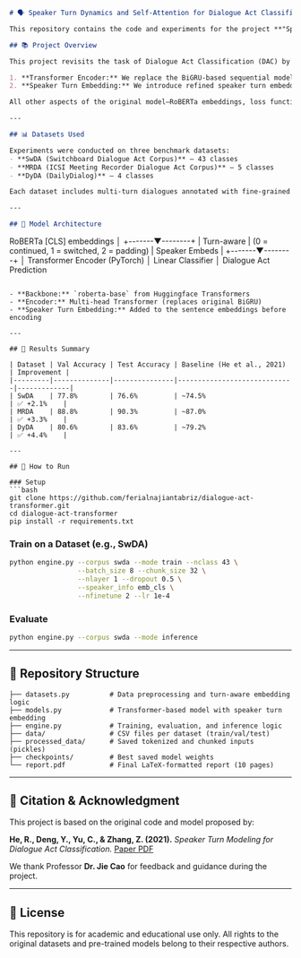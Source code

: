 
```markdown
# 🗣️ Speaker Turn Dynamics and Self-Attention for Dialogue Act Classification

This repository contains the code and experiments for the project **"Speaker Turn Dynamics and Self-Attention for Dialogue Act Classification"**, conducted as part of the **Text Analytics course at the University of Oklahoma**.

## 📚 Project Overview

This project revisits the task of Dialogue Act Classification (DAC) by proposing two key enhancements over a prior state-of-the-art model (He et al., 2021):

1. **Transformer Encoder:** We replace the BiGRU-based sequential modeling component with a Transformer encoder to capture long-range dependencies in multi-turn conversations.
2. **Speaker Turn Embedding:** We introduce refined speaker turn embeddings that distinguish between “speaker continued” and “speaker switched” utterances, allowing the model to learn turn-taking dynamics more effectively.

All other aspects of the original model—RoBERTa embeddings, loss function, chunking strategy, and evaluation pipeline—remain unchanged to ensure fair and interpretable comparisons.

---

## 📊 Datasets Used

Experiments were conducted on three benchmark datasets:
- **SwDA (Switchboard Dialogue Act Corpus)** – 43 classes
- **MRDA (ICSI Meeting Recorder Dialogue Act Corpus)** – 5 classes
- **DyDA (DailyDialog)** – 4 classes

Each dataset includes multi-turn dialogues annotated with fine-grained dialogue act labels.

---

## 🧠 Model Architecture

```

RoBERTa \[CLS] embeddings
│
+-------▼--------+
\| Turn-aware     | (0 = continued, 1 = switched, 2 = padding)
\| Speaker Embeds |
+-------▼--------+
│
Transformer Encoder (PyTorch)
│
Linear Classifier
│
Dialogue Act Prediction

````

- **Backbone:** `roberta-base` from Huggingface Transformers
- **Encoder:** Multi-head Transformer (replaces original BiGRU)
- **Speaker Turn Embedding:** Added to the sentence embeddings before encoding

---

## 🧪 Results Summary

| Dataset | Val Accuracy | Test Accuracy | Baseline (He et al., 2021) | Improvement |
|---------|--------------|---------------|-----------------------------|-------------|
| SwDA    | 77.8%        | 76.6%         | ~74.5%                      | ✅ +2.1%    |
| MRDA    | 88.8%        | 90.3%         | ~87.0%                      | ✅ +3.3%    |
| DyDA    | 80.6%        | 83.6%         | ~79.2%                      | ✅ +4.4%    |

---

## 🚀 How to Run

### Setup
```bash
git clone https://github.com/ferialnajiantabriz/dialogue-act-transformer.git
cd dialogue-act-transformer
pip install -r requirements.txt
````

### Train on a Dataset (e.g., SwDA)

```bash
python engine.py --corpus swda --mode train --nclass 43 \
                 --batch_size 8 --chunk_size 32 \
                 --nlayer 1 --dropout 0.5 \
                 --speaker_info emb_cls \
                 --nfinetune 2 --lr 1e-4
```

### Evaluate

```bash
python engine.py --corpus swda --mode inference
```

---

## 📁 Repository Structure

```
├── datasets.py          # Data preprocessing and turn-aware embedding logic
├── models.py            # Transformer-based model with speaker turn embedding
├── engine.py            # Training, evaluation, and inference logic
├── data/                # CSV files per dataset (train/val/test)
├── processed_data/      # Saved tokenized and chunked inputs (pickles)
├── checkpoints/         # Best saved model weights
└── report.pdf           # Final LaTeX-formatted report (10 pages)
```

---

## 🧾 Citation & Acknowledgment

This project is based on the original code and model proposed by:

**He, R., Deng, Y., Yu, C., & Zhang, Z. (2021).**
*Speaker Turn Modeling for Dialogue Act Classification.*
[Paper PDF](https://www.researchgate.net/publication/357385651_Speaker_Turn_Modeling_for_Dialogue_Act_Classification)

We thank Professor **Dr. Jie Cao** for feedback and guidance during the project.

---

## 📌 License

This repository is for academic and educational use only. All rights to the original datasets and pre-trained models belong to their respective authors.
